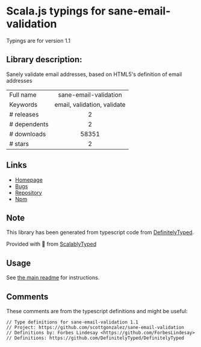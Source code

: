 
# Scala.js typings for sane-email-validation

Typings are for version 1.1

## Library description:
Sanely validate email addresses, based on HTML5's definition of email addresses

|                    |                 |
| ------------------ | :-------------: |
| Full name          | sane-email-validation |
| Keywords           | email, validation, validate |
| # releases         | 2 |
| # dependents       | 2 |
| # downloads        | 58351 |
| # stars            | 2 |

## Links
- [Homepage](https://github.com/scottgonzalez/sane-email-validation)
- [Bugs](https://github.com/scottgonzalez/sane-email-validation/issues)
- [Repository](https://github.com/scottgonzalez/sane-email-validation)
- [Npm](https://www.npmjs.com/package/sane-email-validation)
    


## Note
This library has been generated from typescript code from [DefinitelyTyped](https://definitelytyped.org).

Provided with :purple_heart: from [ScalablyTyped](https://github.com/oyvindberg/ScalablyTyped)

## Usage
See [the main readme](../../readme.md) for instructions.

## Comments

These comments are from the typescript definitions and might be useful:
```
// Type definitions for sane-email-validation 1.1
// Project: https://github.com/scottgonzalez/sane-email-validation
// Definitions by: Forbes Lindesay <https://github.com/ForbesLindesay>
// Definitions: https://github.com/DefinitelyTyped/DefinitelyTyped

```

